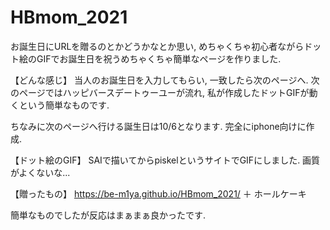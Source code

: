 # HBmom_2021
お誕生日にURLを贈るのとかどうかなとか思い, 
めちゃくちゃ初心者ながらドット絵のGIFでお誕生日を祝うめちゃくちゃ簡単なページを作りました.

【どんな感じ】
当人のお誕生日を入力してもらい, 一致したら次のページへ.
次のページではハッピバースデートゥーユーが流れ, 私が作成したドットGIFが動くという簡単なものです.

ちなみに次のページへ行ける誕生日は10/6となります.
完全にiphone向けに作成.

【ドット絵のGIF】
SAIで描いてからpiskelというサイトでGIFにしました.
画質がよくないな...

【贈ったもの】
https://be-m1ya.github.io/HBmom_2021/
＋
ホールケーキ

簡単なものでしたが反応はまぁまぁ良かったです.

